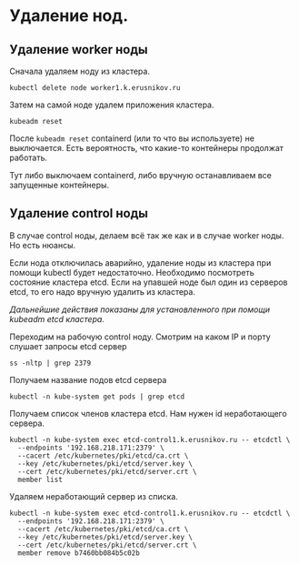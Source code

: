 # Удаление нод.

## Удаление worker ноды

Сначала удаляем ноду из кластера.

```shell
kubectl delete node worker1.k.erusnikov.ru
```

Затем на самой ноде удалем приложения кластера.

```shell
kubeadm reset
```

После `kubeadm reset` containerd (или то что вы используете) не выключается.
Есть вероятность, что какие-то контейнеры продолжат работать.

Тут либо выключаем containerd, либо вручную останавливаем все запущенные контейнеры.

## Удаление control ноды

В случае control ноды, делаем всё так же как и в случае worker ноды. Но есть
нюансы.

Если нода отключилась аварийно, удаление ноды из кластера при помощи 
kubectl будет недостаточно. Необходимо посмотреть состояние кластера etcd.
Если на упавшей ноде был один из серверов etcd, то его надо вручную
удалить из кластера.

_Дальнейшие действия показаны для установленного при помощи kubeadm etcd
кластера._

Переходим на рабочую control ноду. Смотрим на каком IP и порту слушает запросы 
etcd сервер

```shell
ss -nltp | grep 2379
```

Получаем название подов etcd сервера

```shell
kubectl -n kube-system get pods | grep etcd
```

Получаем список членов кластера etcd. Нам нужен id неработающего сервера.

```shell
kubectl -n kube-system exec etcd-control1.k.erusnikov.ru -- etcdctl \
  --endpoints '192.168.218.171:2379' \
  --cacert /etc/kubernetes/pki/etcd/ca.crt \
  --key /etc/kubernetes/pki/etcd/server.key \
  --cert /etc/kubernetes/pki/etcd/server.crt \
  member list
```

Удаляем неработающий сервер из списка.

```shell
kubectl -n kube-system exec etcd-control1.k.erusnikov.ru -- etcdctl \
  --endpoints '192.168.218.171:2379' \
  --cacert /etc/kubernetes/pki/etcd/ca.crt \
  --key /etc/kubernetes/pki/etcd/server.key \
  --cert /etc/kubernetes/pki/etcd/server.crt \
  member remove b7460bb084b5c02b
```
